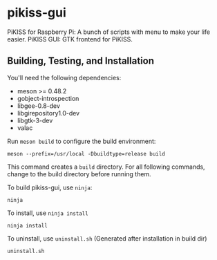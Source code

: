 # pikiss-gui
PiKISS for Raspberry Pi: A bunch of scripts with menu to make your life easier.
PiKISS GUI: GTK frontend for PiKISS.

## Building, Testing, and Installation

You'll need the following dependencies:
* meson >= 0.48.2
* gobject-introspection
* libgee-0.8-dev
* libgirepository1.0-dev
* libgtk-3-dev
* valac

Run `meson build` to configure the build environment:

    meson --prefix=/usr/local -Dbuildtype=release build
    
This command creates a `build` directory. For all following commands, change to
the build directory before running them.

To build pikiss-gui, use `ninja`:

    ninja

To install, use `ninja install`

    ninja install

To uninstall, use `uninstall.sh` (Generated after installation in build dir)

    uninstall.sh